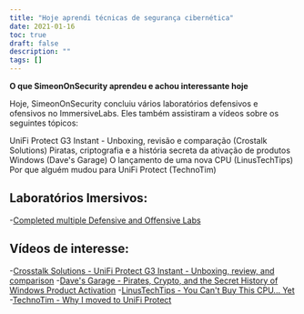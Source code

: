 ```yaml
---
title: "Hoje aprendi técnicas de segurança cibernética"
date: 2021-01-16
toc: true
draft: false
description: ""
tags: []
---
```


**O que SimeonOnSecurity aprendeu e achou interessante hoje**

Hoje, SimeonOnSecurity concluiu vários laboratórios defensivos e ofensivos no ImmersiveLabs. Eles também assistiram a vídeos sobre os seguintes tópicos:

UniFi Protect G3 Instant - Unboxing, revisão e comparação (Crostalk Solutions)
Piratas, criptografia e a história secreta da ativação de produtos Windows (Dave's Garage)
O lançamento de uma nova CPU (LinusTechTips)
Por que alguém mudou para UniFi Protect (TechnoTim)

## Laboratórios Imersivos:
-[Completed multiple Defensive and Offensive Labs](https://www.immersivelabs.com/)

## Vídeos de interesse:
-[Crosstalk Solutions - UniFi Protect G3 Instant - Unboxing, review, and comparison](https://www.youtube.com/watch?v=JmLqZ36aKJA&t)
-[Dave's Garage - Pirates, Crypto, and the Secret History of Windows Product Activation](https://www.youtube.com/watch?v=FpKNFCFABp0)
-[LinusTechTips - You Can't Buy This CPU... Yet](https://www.youtube.com/watch?v=g2BEr6BCg_E)
-[TechnoTim - Why I moved to UniFi Protect](https://www.youtube.com/watch?v=W9XgDZAezkg)